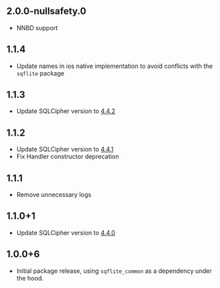 ## 2.0.0-nullsafety.0
* NNBD support

## 1.1.4

* Update names in ios native implementation to avoid conflicts with the `sqflite` package

## 1.1.3

* Update SQLCipher version to [4.4.2](https://www.zetetic.net/blog/2020/11/25/sqlcipher-442-release/)

## 1.1.2

* Update SQLCipher version to [4.4.1](https://www.zetetic.net/blog/2020/11/06/sqlcipher-441-release/)
* Fix Handler constructor deprecation

## 1.1.1

* Remove unnecessary logs

## 1.1.0+1

* Update SQLCipher version to [4.4.0](https://www.zetetic.net/blog/2020/05/12/sqlcipher-440-release/)

## 1.0.0+6

* Initial package release, using `sqflite_common` as a dependency under the hood.
